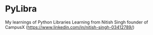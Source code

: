 # PyLibra
My learnings of Python Libraries
Learning from Nitish Singh founder of CampusX (https://www.linkedin.com/in/nitish-singh-03412789/)
